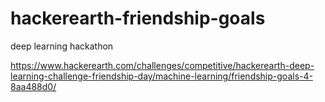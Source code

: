 # hackerearth-friendship-goals
deep learning hackathon

https://www.hackerearth.com/challenges/competitive/hackerearth-deep-learning-challenge-friendship-day/machine-learning/friendship-goals-4-8aa488d0/
